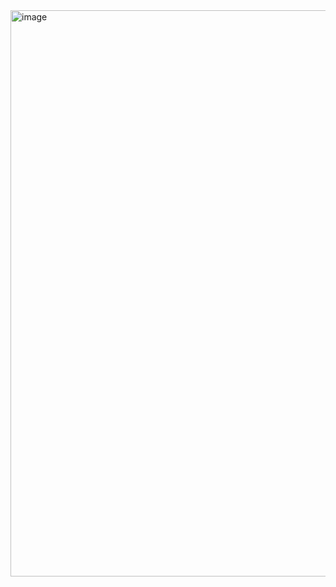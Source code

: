 <img width="1909" height="906" alt="image" src="https://github.com/user-attachments/assets/4fe62905-cb77-4764-83a3-4f510c835cbf" />
